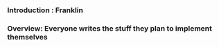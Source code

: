 ### Introduction : Franklin

### Overview: Everyone writes the stuff they plan to implement themselves

